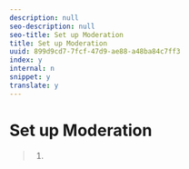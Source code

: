 ```yaml
---
description: null
seo-description: null
seo-title: Set up Moderation
title: Set up Moderation
uuid: 899d9cd7-7fcf-47d9-ae88-a48ba84c7ff3
index: y
internal: n
snippet: y
translate: y
---
```


# Set up Moderation


>1.
